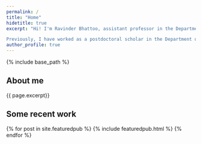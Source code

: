 ```yaml
---
permalink: /
title: "Home"
hidetitle: true
excerpt: "Hi! I'm Ravinder Bhattoo, assistant professor in the Department of [Civil Engineering](https://ce.iiti.ac.in/) at the [Indian Institute of Technology Indore](https://iiti.ac.in/). I focus on researching machine learning-aided structural design, multiscale material modeling, physics-informed machine learning, graph neural networks, dynamic fracture and crack propagation on ballistic impact, molecular dynamics, and peridynamics.

Previously, I have worked as a postdoctoral scholar in the Department of [Civil and Environmental Engineering](https://engineering.wisc.edu/departments/civil-environmental-engineering/) at the [University of Wisconsin-Madison](https://www.wisc.edu/) and as an early doc scholar in the Department of Civil Engineering at the [Indian Institute of Technology Delhi](https://home.iitd.ac.in). I earned my Ph.D. in Civil Engineering from the Indian Institute of Technology Delhi in January 2023, and my B. Tech. in Civil Engineering from the [Indian Institute of Technology Roorkee](https://www.iitr.ac.in) in June 2015. My Ph.D. research focused on data-driven modeling and physics-informed machine learning for glass discovery."
author_profile: true
---
```



{% include base_path %}

## About me

{{ page.excerpt}}

## Some recent work

{% for post in site.featuredpub %}
    {% include featuredpub.html %}
{% endfor %}

